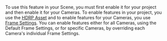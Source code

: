 To use this feature in your Scene, you must first enable it for your project and then enable it for your Cameras. To enable features in your project, you use the [HDRP Asset](../HDRP-Asset.md) and to enable features for your Cameras, you use [Frame Settings](../Frame-Settings.md). You can enable features either for all Cameras, using the Default Frame Settings, or for specific Cameras, by overriding each Camera's individual Frame Settings.